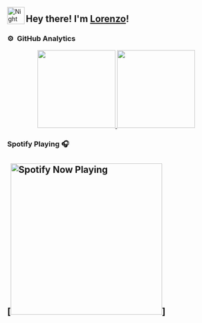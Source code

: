 <img alt="Night Coding" src="./assets/Hand%20Wave.gif" width='40' align="left"/><h2>Hey there! I'm <a href="https://lorenzopastore.github.io" target="_blank">Lorenzo</a>!</h2>

### ⚙️ &nbsp;GitHub Analytics

<p align="center">
<a href="https://github.com/AVS1508">
  <img height="180em" src="https://github-readme-stats-eight-theta.vercel.app/api?username=LorenzoPastore&show_icons=true&theme=algolia&include_all_commits=true&count_private=true"/>
  <img height="180em" src="https://github-readme-stats-eight-theta.vercel.app/api/top-langs/?username=LorenzoPastore&layout=compact&langs_count=8&theme=algolia"/>
</a>
</p>

### Spotify Playing 🎧

[<img src="https://https://lorenzo-pastore.lorenzopastore.vercel.app//api/spotify-playing" alt="Spotify Now Playing" width="350" />]
<br/>
---
